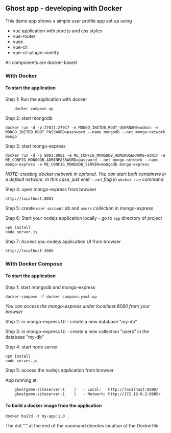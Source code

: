 ## Ghost app - developing with Docker

This demo app shows a simple user profile app set up using 
- vue application with pure js and css styles
- vue-router
- vuex
- vue-cli
- vue-cli-plugin-vuetify

All components are docker-based

### With Docker

#### To start the application

Step 1: Run the application with docker
```
    docker compose up
```
Step 2: start mongodb 

    docker run -d -p 27017:27017 -e MONGO_INITDB_ROOT_USERNAME=admin -e MONGO_INITDB_ROOT_PASSWORD=password --name mongodb --net mongo-network mongo    

Step 3: start mongo-express
    
    docker run -d -p 8081:8081 -e ME_CONFIG_MONGODB_ADMINUSERNAME=admin -e ME_CONFIG_MONGODB_ADMINPASSWORD=password --net mongo-network --name mongo-express -e ME_CONFIG_MONGODB_SERVER=mongodb mongo-express   

_NOTE: creating docker-network in optional. You can start both containers in a default network. In this case, just emit `--net` flag in `docker run` command_

Step 4: open mongo-express from browser

    http://localhost:8081

Step 5: create `user-account` _db_ and `users` _collection_ in mongo-express

Step 6: Start your nodejs application locally - go to `app` directory of project 

    npm install 
    node server.js
    
Step 7: Access you nodejs application UI from browser

    http://localhost:3000

### With Docker Compose

#### To start the application

Step 1: start mongodb and mongo-express

    docker-compose -f docker-compose.yaml up
    
_You can access the mongo-express under localhost:8080 from your browser_
    
Step 2: in mongo-express UI - create a new database "my-db"

Step 3: in mongo-express UI - create a new collection "users" in the database "my-db"       
    
Step 4: start node server 

    npm install
    node server.js
    
Step 5: access the nodejs application from browser 

App running at:
```
    ghostgame-siteserver-1    |   - Local:   http://localhost:8080/
    ghostgame-siteserver-1    |   - Network: http://172.19.0.2:8080/
```
#### To build a docker image from the application

    docker build -t my-app:1.0 .       
    
The dot "." at the end of the command denotes location of the Dockerfile.

